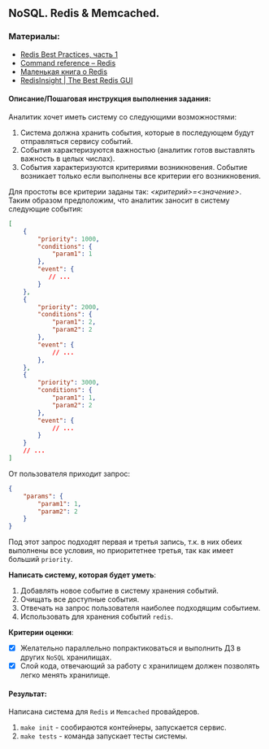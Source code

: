 ## NoSQL. Redis & Memcached.

### Материалы:
- [Redis Best Practices, часть 1](https://habr.com/ru/post/485672/)
- [Command reference – Redis](https://redis.io/commands)
- [Маленькая книга о Redis](https://900913.ru/2014/03/05/little-redis-book/)
- [RedisInsight | The Best Redis GUI](https://redis.com/redis-enterprise/redis-insight/)

#### Описание/Пошаговая инструкция выполнения задания:
Аналитик хочет иметь систему со следующими возможностями:
1. Система должна хранить события, которые в последующем будут отправляться сервису событий.
2. События характеризуются важностью (аналитик готов выставлять важность в целых числах).
3. События характеризуются критериями возникновения. Событие возникает только если выполнены все критерии его возникновения.

Для простоты все критерии заданы так: *<критерий>=<значение>*.  
Таким образом предположим, что аналитик заносит в систему следующие события:
```json
[
    {
        "priority": 1000,
        "conditions": {
            "param1": 1
        },
        "event": {
           // ...
        }
    },
    {
        "priority": 2000,
        "conditions": {
            "param1": 2,
            "param2": 2
        },
        "event": {
            // ...
        },
    },
    {
        "priority": 3000,
        "conditions": {
            "param1": 1,
            "param2": 2
        },
        "event": {
            // ...
        }
    }
    // ...
]
```
От пользователя приходит запрос:
```json
{
    "params": {
        "param1": 1,
        "param2": 2
    }
}
```

Под этот запрос подходят первая и третья запись, т.к. в них обеих выполнены все условия, но приоритетнее третья, так как имеет больший `priority`.

**Написать систему, которая будет уметь**:
1. Добавлять новое событие в систему хранения событий.
2. Очищать все доступные события.
3. Отвечать на запрос пользователя наиболее подходящим событием.
4. Использовать для хранения событий `redis`.

**Критерии оценки**:
- [x] Желательно параллельно попрактиковаться и выполнить ДЗ в других `NoSQL` хранилищах.
- [x] Слой кода, отвечающий за работу с хранилищем должен позволять легко менять хранилище.

#### Результат:  
Написана система для `Redis` и `Memcached` провайдеров.
1. `make init` - сообираются контейнеры, запускается сервис.
2. `make tests` - команда запускает тесты системы.
